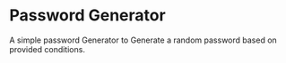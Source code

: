 # Password Generator 

A simple password Generator to Generate a random password based on provided conditions.
